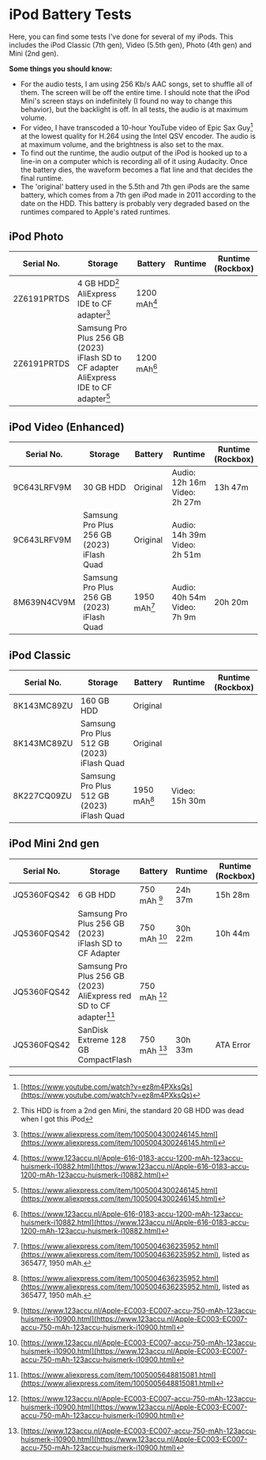 # iPod Battery Tests

Here, you can find some tests I've done for several of my iPods. This includes the iPod Classic (7th gen), Video (5.5th gen), Photo (4th gen) and Mini (2nd gen).

**Some things you should know:**
- For the audio tests, I am using 256 Kb/s AAC songs, set to shuffle all of them. The screen will be off the entire time. I should note that the iPod Mini's screen stays on indefinitely (I found no way to change this behavior), but the backlight is off. In all tests, the audio is at maximum volume.
- For video, I have transcoded a 10-hour YouTube video of Epic Sax Guy[^1] at the lowest quality for H.264 using the Intel QSV encoder. The audio is at maximum volume, and the brightness is also set to the max.
- To find out the runtime, the audio output of the iPod is hooked up to a line-in on a computer which is recording all of it using Audacity. Once the battery dies, the waveform becomes a flat line and that decides the final runtime.
- The 'original' battery used in the 5.5th and 7th gen iPods are the same battery, which comes from a 7th gen iPod made in 2011 according to the date on the HDD. This battery is probably very degraded based on the runtimes compared to Apple's rated runtimes.

## iPod Photo
| Serial No.  | Storage                                                                                       | Battery      | Runtime | Runtime<br>(Rockbox) |
|-------------|-----------------------------------------------------------------------------------------------|--------------|---------|----------------------|
| 2Z6191PRTDS | 4 GB HDD[^4]<br>AliExpress IDE to CF adapter[^5]                                              | 1200 mAh[^7] |         |                      |
| 2Z6191PRTDS | Samsung Pro Plus 256 GB (2023)<br>iFlash SD to CF adapter<br>AliExpress IDE to CF adapter[^5] | 1200 mAh[^7] |         |                      |

## iPod Video (Enhanced)
| Serial No.  | Storage                                       | Battery      | Runtime                         | Runtime<br>(Rockbox) |
|-------------|-----------------------------------------------|--------------|---------------------------------|----------------------|
| 9C643LRFV9M | 30 GB HDD                                     | Original     | Audio: 12h 16m<br>Video: 2h 27m | 13h 47m              |
| 9C643LRFV9M | Samsung Pro Plus 256 GB (2023)<br>iFlash Quad | Original     | Audio: 14h 39m<br>Video: 2h 51m |                      |
| 8M639N4CV9M | Samsung Pro Plus 256 GB (2023)<br>iFlash Quad | 1950 mAh[^2] | Audio: 40h 54m<br>Video: 7h 9m  | 20h 20m              |

## iPod Classic
| Serial No.  | Storage                                       | Battery      | Runtime | Runtime<br>(Rockbox) |
|-------------|-----------------------------------------------|--------------|---------|----------------------|
| 8K143MC89ZU | 160 GB HDD                                    | Original     |         |                      |
| 8K143MC89ZU | Samsung Pro Plus 512 GB (2023)<br>iFlash Quad | Original     |         |                      |
| 8K227CQ09ZU | Samsung Pro Plus 512 GB (2023)<br>iFlash Quad | 1950 mAh[^2] | Video: 15h 30m |                      |

## iPod Mini 2nd gen
| Serial No.  | Storage                                                                        | Battery      | Runtime | Runtime<br>(Rockbox) |
|-------------|--------------------------------------------------------------------------------|--------------|---------|----------------------|
| JQ5360FQS42 | 6 GB HDD                                                                       | 750 mAh [^3] | 24h 37m | 15h 28m              |
| JQ5360FQS42 | Samsung Pro Plus 256 GB (2023)<br>iFlash SD to CF Adapter                      | 750 mAh [^3] | 30h 22m | 10h 44m              |
| JQ5360FQS42 | Samsung Pro Plus 256 GB (2023)<br>AliExpress red SD to CF adapter[^6]          | 750 mAh [^3] |         |                      |
| JQ5360FQS42 | SanDisk Extreme 128 GB CompactFlash                                            | 750 mAh [^3] | 30h 33m | ATA Error            |


[^1]: [https://www.youtube.com/watch?v=ez8m4PXksQs](https://www.youtube.com/watch?v=ez8m4PXksQs)
[^2]: [https://www.aliexpress.com/item/1005004636235952.html](https://www.aliexpress.com/item/1005004636235952.html), listed as 365477, 1950 mAh.
[^3]: [https://www.123accu.nl/Apple-EC003-EC007-accu-750-mAh-123accu-huismerk-i10900.html](https://www.123accu.nl/Apple-EC003-EC007-accu-750-mAh-123accu-huismerk-i10900.html)
[^4]: This HDD is from a 2nd gen Mini, the standard 20 GB HDD was dead when I got this iPod
[^5]: [https://www.aliexpress.com/item/1005004300246145.html](https://www.aliexpress.com/item/1005004300246145.html)
[^6]: [https://www.aliexpress.com/item/1005005648815081.html](https://www.aliexpress.com/item/1005005648815081.html)
[^7]: [https://www.123accu.nl/Apple-616-0183-accu-1200-mAh-123accu-huismerk-i10882.html](https://www.123accu.nl/Apple-616-0183-accu-1200-mAh-123accu-huismerk-i10882.html)
